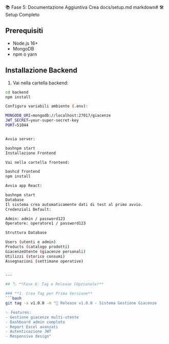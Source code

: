 📚 Fase 5: Documentazione Aggiuntiva
Crea docs/setup.md
markdown# 🛠️ Setup Completo

## Prerequisiti
- Node.js 16+
- MongoDB
- npm o yarn

## Installazione Backend

1. Vai nella cartella backend:
```bash
cd backend
npm install

Configura variabili ambiente (.env):

MONGODB_URI=mongodb://localhost:27017/giacenze
JWT_SECRET=your-super-secret-key
PORT=51044


Avvia server:

bashnpm start
Installazione Frontend

Vai nella cartella frontend:

bashcd frontend
npm install

Avvia app React:

bashnpm start
Database
Il sistema crea automaticamente dati di test al primo avvio.
Credenziali Default:

Admin: admin / password123
Operatore: operatore1 / password123

Struttura Database

Users (utenti e admin)
Products (catalogo prodotti)
GiacenzeUtente (giacenze personali)
Utilizzi (storico consumi)
Assegnazioni (settimane operative)


---

## 🏷️ **Fase 6: Tag e Release (Opzionale)**

### **1. Crea Tag per Prima Versione**
```bash
git tag -a v1.0.0 -m "🎉 Release v1.0.0 - Sistema Gestione Giacenze

✨ Features:
- Gestione giacenze multi-utente
- Dashboard admin completo
- Report Excel avanzati
- Autenticazione JWT
- Responsive design"
